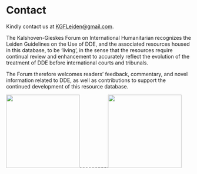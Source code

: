 # Contact

Kindly contact us at <KGFLeiden@gmail.com>.

The Kalshoven-Gieskes Forum on International Humanitarian recognizes the Leiden Guidelines on the Use of DDE, and the associated resources housed in this database, to be ‘living’, in the sense that the resources require continual review and enhancement to accurately reflect the evolution of the treatment of DDE before international courts and tribunals. 

The Forum therefore welcomes readers’ feedback, commentary, and novel information related to DDE, as well as contributions to support the continued development of this resource database. 

<img src="/assets/KGF-logo-hidef.jpg" width="200" height="200">...................<img src="/assets/Leiden-logo-hidef.jpg" width="200" height="200">
